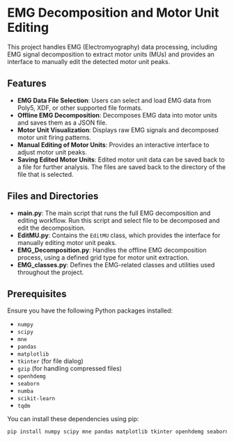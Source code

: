 # EMG Decomposition and Motor Unit Editing

This project handles EMG (Electromyography) data processing, including EMG signal decomposition to extract motor units (MUs) and provides an interface to manually edit the detected motor unit peaks.

## Features

- **EMG Data File Selection**: Users can select and load EMG data from Poly5, XDF, or other supported file formats.
- **Offline EMG Decomposition**: Decomposes EMG data into motor units and saves them as a JSON file.
- **Motor Unit Visualization**: Displays raw EMG signals and decomposed motor unit firing patterns.
- **Manual Editing of Motor Units**: Provides an interactive interface to adjust motor unit peaks.
- **Saving Edited Motor Units**: Edited motor unit data can be saved back to a file for further analysis. The files are saved back to the directory of the file that is selected.

## Files and Directories

- **main.py**: The main script that runs the full EMG decomposition and editing workflow. Run this script and select file to be decomposed and edit the decomposition.
- **EditMU.py**: Contains the `EditMU` class, which provides the interface for manually editing motor unit peaks.
- **EMG_Decomposition.py**: Handles the offline EMG decomposition process, using a defined grid type for motor unit extraction.
- **EMG_classes.py**: Defines the EMG-related classes and utilities used throughout the project.

## Prerequisites

Ensure you have the following Python packages installed:

- `numpy`
- `scipy`
- `mne`
- `pandas`
- `matplotlib`
- `tkinter` (for file dialog)
- `gzip` (for handling compressed files)
- `openhdemg`
- `seaborn`
- `numba`
- `scikit-learn`
- `tqdm`

You can install these dependencies using pip:

```bash
pip install numpy scipy mne pandas matplotlib tkinter openhdemg seaborn numba scikit-learn tqdm
